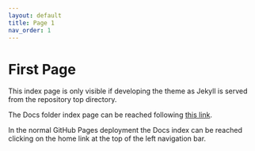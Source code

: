 ```yaml
---
layout: default
title: Page 1
nav_order: 1
---
```


# First Page

This index page is only visible if developing the theme as Jekyll is served
from the repository top directory.

The Docs folder index page can be reached following
[this link](docs/index.html).

In the normal GitHub Pages deployment the Docs index can be reached clicking
on the home link at the top of the left navigation bar.
